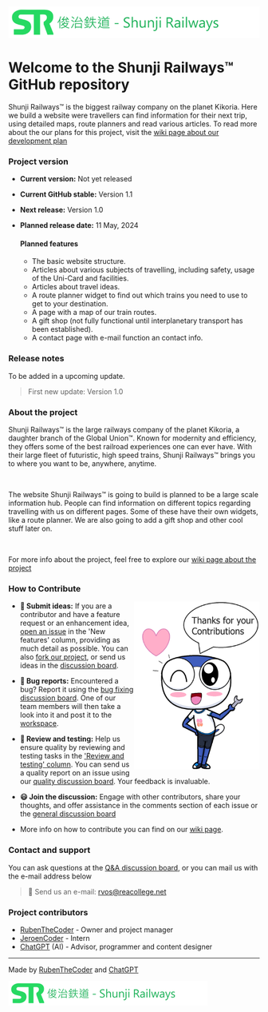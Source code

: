 <img src="https://github.com/RubenTheCoder/Shunji-Railways-GitHub/blob/main/.github/images/banners/shunji_banner_small.png">

# Welcome to the Shunji Railways™ GitHub repository
Shunji Railways™ is the biggest railway company on the planet Kikoria.
Here we build a website were travellers can find information for their next trip, using detailed maps, route planners and read various articles. To read more about the our plans for this project, visit the [wiki page about our development plan](https://github.com/RubenTheCoder/Shunji-Railways-GitHub/wiki/Website-development-plan-(Version-1.0))



### Project version
- **Current version:** Not yet released
- **Current GitHub stable:** Version 1.1
- **Next release:** Version 1.0
- **Planned release date:** 11 May, 2024
  
  #### Planned features
  - The basic website structure.
  - Articles about various subjects of travelling, including safety, usage of the Uni-Card and facilities.
  - Articles about travel ideas.
  - A route planner widget to find out which trains you need to use to get to your destination.
  - A page with a map of our train routes.
  - A gift shop (not fully functional until interplanetary transport has been established).
  - A contact page with e-mail function an contact info.



### Release notes
To be added in a upcoming update.
> First new update: Version 1.0



### About the project
Shunji Railways™ is the large railways company of the planet Kikoria, a daughter branch of the Global Union™. Known for modernity and efficiency, they offers some of the best railroad experiences one can ever have. With their large fleet of futuristic, high speed trains, Shunji Railways™ brings you to where you want to be, anywhere, anytime.

<br>

The website Shunji Railways™ is going to build is planned to be a large scale information hub. People can find information on different topics regarding travelling with us on different pages. Some of these have their own widgets, like a route planner. We are also going to add a gift shop and other cool stuff later on.

<br>

For more info about the project, feel free to explore our [wiki page about the project](https://github.com/RubenTheCoder/Shunji-Railways-GitHub/wiki)

### How to Contribute

<img align="right" width="50%" src="https://github.com/RubenTheCoder/Shunji-Railways-GitHub/blob/main/.github/images/amesuki/thanks_helping_amesuki.png">

- **📨 Submit ideas:** If you are a contributor and have a feature request or an enhancement idea, [open an issue](https://github.com/users/RubenTheCoder/projects/4) in the 'New features' column, providing as much detail as possible. You can also [fork our project](https://github.com/RubenTheCoder/Shunji-Railways-GitHub/fork), or send us ideas in the [discussion board](https://github.com/RubenTheCoder/Shunji-Railways-GitHub/discussions/categories/ideas).

- **🔎 Bug reports:** Encountered a bug? Report it using the [bug fixing discussion board](https://github.com/RubenTheCoder/Shunji-Railways-GitHub/discussions/categories/bug-fixing). One of our team members will then take a look into it and post it to the [workspace](https://github.com/users/RubenTheCoder/projects/4).

- **🧪 Review and testing:** Help us ensure quality by reviewing and testing tasks in the ['Review and testing' column](https://github.com/users/RubenTheCoder/projects/4). You can send us a quality report on an issue using our [quality discussion board](https://github.com/RubenTheCoder/Shunji-Railways-GitHub/discussions/categories/quality-reports). Your feedback is invaluable.

- **😃 Join the discussion:** Engage with other contributors, share your thoughts, and offer assistance in the comments section of each issue or the [general discussion board](https://github.com/RubenTheCoder/Shunji-Railways-GitHub/discussions/categories/general)

- More info on how to contribute you can find on our [wiki page](https://github.com/RubenTheCoder/Shunji-Railways-GitHub/wiki).



### Contact and support
You can ask questions at the [Q&A discussion board](https://github.com/RubenTheCoder/Shunji-Railways-GitHub/discussions/categories/q-a), or you can mail us with the e-mail address below
> 📧 Send us an e-mail: rvos@reacollege.net


### Project contributors
- [RubenTheCoder](https://github.com/RubenTheCoder) - Owner and project manager
- [JeroenCoder](https://github.com/JeroenCoder) - Intern
- [ChatGPT](https://chat.openai.com/) (AI) - Advisor, programmer and content designer

---

Made by [RubenTheCoder](https://github.com/RubenTheCoder) and [ChatGPT](https://chat.openai.com/)

<img height="50px" src="https://github.com/RubenTheCoder/Shunji-Railways-GitHub/blob/main/.github/images/banners/shunji_banner_small.png">
